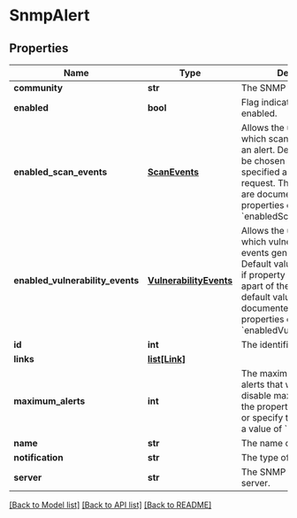 # SnmpAlert

## Properties
Name | Type | Description | Notes
------------ | ------------- | ------------- | -------------
**community** | **str** | The SNMP community name. | 
**enabled** | **bool** | Flag indicating the alert is enabled. | 
**enabled_scan_events** | [**ScanEvents**](ScanEvents.md) | Allows the user to specify which scan events generate an alert. Default values will be chosen if property is not specified as apart of the request. The default values are documented in the properties of &#x60;enabledScanEvents&#x60;. | [optional] 
**enabled_vulnerability_events** | [**VulnerabilityEvents**](VulnerabilityEvents.md) | Allows the user to specify which vulnerability result events generate an alert. Default values will be chosen if property is not specified as apart of the request. The default values are documented in the properties of &#x60;enabledVulnerabilityEvents&#x60;. | [optional] 
**id** | **int** | The identifier of the alert. | [optional] 
**links** | [**list[Link]**](Link.md) |  | [optional] 
**maximum_alerts** | **int** | The maximum number of alerts that will be issued. To disable maximum alerts, omit the property in the request or specify the property with a value of &#x60;null&#x60;. | [optional] 
**name** | **str** | The name of the alert. | 
**notification** | **str** | The type of alert. | 
**server** | **str** | The SNMP management server. | 

[[Back to Model list]](../README.md#documentation-for-models) [[Back to API list]](../README.md#documentation-for-api-endpoints) [[Back to README]](../README.md)


